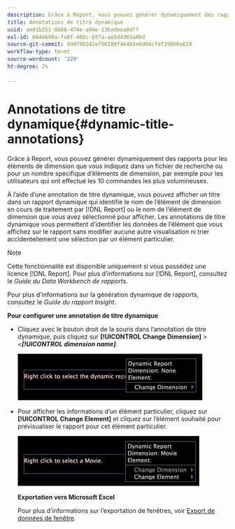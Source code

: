 ```yaml
---
description: Grâce à Report, vous pouvez générer dynamiquement des rapports pour les éléments de dimension que vous indiquez dans un fichier de recherche ou pour un nombre spécifique d’éléments de dimension, par exemple pour les utilisateurs qui ont effectué les 10 commandes les plus volumineuses.
title: Annotations de titre dynamique
uuid: ae01b251-8888-474e-a94e-13badeea0dff
exl-id: 6644698a-fa8f-468c-b57a-ae5d4365a8bd
source-git-commit: d9df90242ef96188f4e4b5e6d04cfef196b0a628
workflow-type: tm+mt
source-wordcount: '229'
ht-degree: 2%

---
```


# Annotations de titre dynamique{#dynamic-title-annotations}

Grâce à Report, vous pouvez générer dynamiquement des rapports pour les éléments de dimension que vous indiquez dans un fichier de recherche ou pour un nombre spécifique d’éléments de dimension, par exemple pour les utilisateurs qui ont effectué les 10 commandes les plus volumineuses.

À l’aide d’une annotation de titre dynamique, vous pouvez afficher un titre dans un rapport dynamique qui identifie le nom de l’élément de dimension en cours de traitement par [!DNL Report] ou le nom de l’élément de dimension que vous avez sélectionné pour afficher. Les annotations de titre dynamique vous permettent d’identifier les données de l’élément que vous affichez sur le rapport sans modifier aucune autre visualisation ni trier accidentellement une sélection par un élément particulier.

>[!NOTE]
>
>Cette fonctionnalité est disponible uniquement si vous possédez une licence [!DNL Report]. Pour plus d’informations sur [!DNL Report], consultez le *Guide du Data Workbench de rapports*.

Pour plus d’informations sur la génération dynamique de rapports, consultez le *Guide du rapport Insight*.

**Pour configurer une annotation de titre dynamique**

* Cliquez avec le bouton droit de la souris dans l’annotation de titre dynamique, puis cliquez sur **[!UICONTROL Change Dimension]** > *&lt;**[!UICONTROL dimension name]***.

   ![](assets/mnu_DynamicTitle.png)

* Pour afficher les informations d’un élément particulier, cliquez sur **[!UICONTROL Change Element]** et cliquez sur l’élément souhaité pour prévisualiser le rapport pour cet élément particulier.

   ![](assets/mnu_DynamicTitle_Element.png)

   **Exportation vers Microsoft Excel**

   Pour plus d’informations sur l’exportation de fenêtres, voir [Export de données de fenêtre](../../../../home/c-get-started/c-wk-win-wksp/c-exp-win-data.md#concept-8df61d64ed434cc5a499023c44197349).
